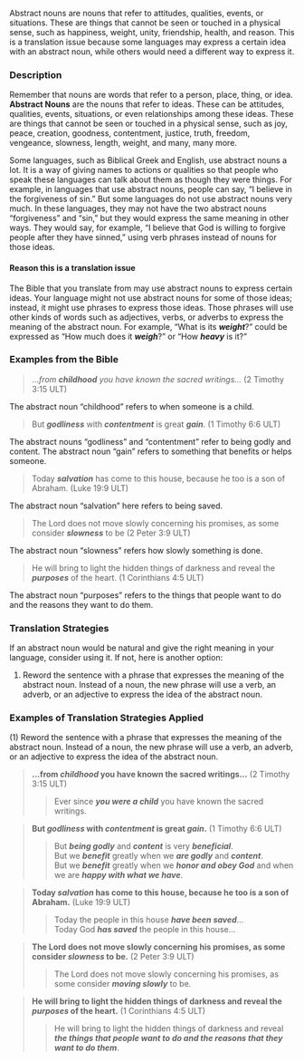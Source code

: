
Abstract nouns are nouns that refer to attitudes, qualities, events, or situations. These are things that cannot be seen or touched in a physical sense, such as happiness, weight, unity, friendship, health, and reason. This is a translation issue because some languages may express a certain idea with an abstract noun, while others would need a different way to express it. 


### Description

Remember that nouns are words that refer to a person, place, thing, or idea. **Abstract Nouns** are the nouns that refer to ideas. These can be attitudes, qualities, events, situations, or even relationships among these ideas. These are things that cannot be seen or touched in a physical sense, such as joy, peace, creation, goodness, contentment, justice, truth, freedom, vengeance, slowness, length, weight, and many, many more.

Some languages, such as Biblical Greek and English, use abstract nouns a lot. It is a way of giving names to actions or qualities so that people who speak these languages can talk about them as though they were things. For example, in languages that use abstract nouns, people can say, “I believe in the forgiveness of sin.” But some languages do not use abstract nouns very much. In these languages, they may not have the two abstract nouns “forgiveness” and “sin,” but they would express the same meaning in other ways. They would say, for example, “I believe that God is willing to forgive people after they have sinned,” using verb phrases instead of nouns for those ideas.

#### Reason this is a translation issue

The Bible that you translate from may use abstract nouns to express certain ideas. Your language might not use abstract nouns for some of those ideas; instead, it might use phrases to express those ideas. Those phrases will use other kinds of words such as adjectives, verbs, or adverbs to express the meaning of the abstract noun. For example, “What is its ***weight***?” could be expressed as “How much does it ***weigh***?” or “How ***heavy*** is it?”

### Examples from the Bible

> …_from ***childhood*** you have known the sacred writings…_ (2 Timothy 3:15 ULT)

The abstract noun “childhood” refers to when someone is a child.

> But ***godliness*** with ***contentment*** is great ***gain***. (1 Timothy 6:6 ULT)

The abstract nouns “godliness” and “contentment” refer to being godly and content.
The abstract noun “gain” refers to something that benefits or helps someone.

> Today ***salvation*** has come to this house, because he too is a son of Abraham. (Luke 19:9 ULT)

The abstract noun “salvation” here refers to being saved.

> The Lord does not move slowly concerning his promises, as some consider ***slowness*** to be (2 Peter 3:9 ULT)

The abstract noun “slowness” refers how slowly something is done.

> He will bring to light the hidden things of darkness and reveal the ***purposes*** of the heart. (1 Corinthians 4:5 ULT)

The abstract noun “purposes” refers to the things that people want to do and the reasons they want to do them.

### Translation Strategies

If an abstract noun would be natural and give the right meaning in your language, consider using it. If not, here is another option:

1. Reword the sentence with a phrase that expresses the meaning of the abstract noun. Instead of a noun, the new phrase will use a verb, an adverb, or an adjective to express the idea of the abstract noun.

### Examples of Translation Strategies Applied

(1) Reword the sentence with a phrase that expresses the meaning of the abstract noun. Instead of a noun, the new phrase will use a verb, an adverb, or an adjective to express the idea of the abstract noun.

> **…from ***childhood*** you have known the sacred writings…** (2 Timothy 3:15 ULT)  
>> Ever since ***you were a child*** you have known the sacred writings.
  
> **But ***godliness*** with ***contentment*** is great ***gain***.** (1 Timothy 6:6 ULT)  
>> But ***being godly*** and ***content*** is very ***beneficial***.  
>> But we ***benefit*** greatly when we ***are godly*** and ***content***.  
>> But we ***benefit*** greatly when we ***honor and obey God*** and when we are ***happy with what we have***.
  
> **Today ***salvation*** has come to this house, because he too is a son of Abraham.** (Luke 19:9 ULT)  
>> Today the people in this house ***have been saved***…  
>> Today God ***has saved*** the people in this house…
  
> **The Lord does not move slowly concerning his promises, as some consider ***slowness*** to be.** (2 Peter 3:9 ULT)  
>> The Lord does not move slowly concerning his promises, as some consider ***moving slowly*** to be.
  
> **He will bring to light the hidden things of darkness and reveal the ***purposes*** of the heart.** (1 Corinthians 4:5 ULT)  
>> He will bring to light the hidden things of darkness and reveal ***the things that people want to do and the reasons that they want to do them***.

